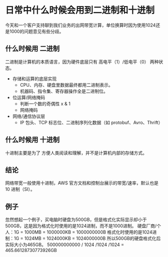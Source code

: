 # 日常中什么时候会用到二进制和十进制

今天和一个客户支持聊到我们业务的出网带宽计算，单位换算时因为使用1024还是1000的问题意见有些分歧。

## 什么时候用 二进制
二进制是计算机的本质语言，因为硬件底层只有 高电平（1）/低电平（0） 两种状态。
- 存储和运算的底层实现
  - CPU、内存、硬盘里数据最终都用二进制表示。
  - 机器码、指令集、寄存器操作全是二进制位。
- 位运算/网络掩码
  - 判断一个数的奇偶性 x & 1
  - 网络掩码
- 网络/通信协议层
  - IP 包头、TCP 标志位、二进制序列化数据（如 protobuf、Avro、Thrift）

## 什么时候用 十进制
十进制主要是为了 方便人类阅读和理解，并不是计算机内部的存储方式。

## 结论
网络带宽一般使用十进制，AWS 官方文档和控制台展示的带宽/速率，默认也是 10 进制（SI）。

## 例子
忽然想起一个例子，买电脑时硬盘为500GB，但是格式化实际显示却小于500GB，这是因为格式化时使用的是1024进制，而不是1000进制。
硬盘厂商/个人：1G = 1000MB = 1000000KB = 1000000000B
格式化时使用的是1024进制：1G = 1024MB = 1024000KB = 1024000000B
所以500GB的硬盘格式化后实际大小为465GB。 500000000000 / 1024 /1024 /1024 = 465.66128730773926GB